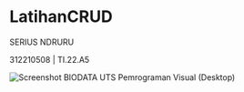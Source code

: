 # LatihanCRUD

SERIUS NDRURU

312210508 | TI.22.A5

![Screenshot BIODATA UTS Pemrograman Visual (Desktop)](https://github.com/user-attachments/assets/1e46178b-477c-4413-9a2c-61bde72f46a6)
